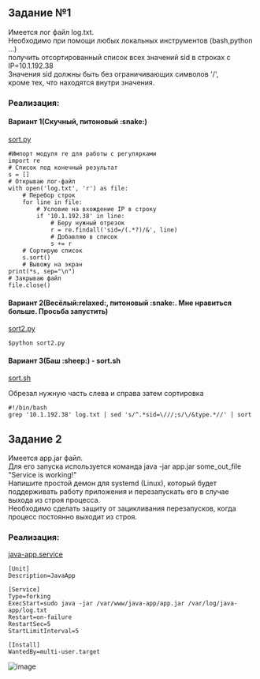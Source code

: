 <h2>Задание №1</h2>
Имеется лог файл log.txt.<br>
Необходимо при помощи любых локальных инструментов (bash,python ...) <br>
получить отсортированный список всех значений sid в строках с IP=10.1.192.38<br>
Значения sid должны быть без ограничивающих символов '/',<br>
кроме тех, что находятся внутри значения.<br>
<h3>Реализация:</h3>


<h4>Вариант 1(Скучный, питоновый :snake:)</h4>

[sort.py](https://github.com/Sullen-ui/deeplay-exam/blob/main/sort.py)

    #Импорт модуля re для работы с регулярками
    import re
    # Список под конечный результат
    s = []
    # Открываю лог-файл
    with open('log.txt', 'r') as file:
        # Перебор строк 
        for line in file:
            # Условие на вхождение IP в строку
            if '10.1.192.38' in line:
                # Беру нужный отрезок
                r = re.findall('sid=/(.*?)/&', line)
                # Добавляю в список
                s += r
        # Сортирую список      
        s.sort()
        # Вывожу на экран
    print(*s, sep="\n")
    # Закрываю файл
    file.close()

<h4>Вариант 2(Весёлый:relaxed:, питоновый :snake:. Мне нравиться больше. Просьба запустить)</h4>

[sort2.py](https://github.com/Sullen-ui/deeplay-exam/blob/main/sort2.py)
    
    $python sort2.py

<h4>Вариант 3(Баш :sheep:) - sort.sh</h4>

[sort.sh](https://github.com/Sullen-ui/deeplay-exam/blob/main/sort.sh)

Обрезал нужную часть слева и справа затем сортировка

    #!/bin/bash
    grep '10.1.192.38' log.txt | sed 's/^.*sid=\///;s/\/&type.*//' | sort


<h2>Задание 2</h2>
Имеется app.jar файл.<br>
Для его запуска используется команда java -jar app.jar some_out_file "Service is working!"<br>
Напишите простой демон для systemd (Linux), который будет поддерживать работу приложения и перезапускать его в случае<br>
выхода из строя процесса.<br>
Необходимо сделать защиту от зацикливания перезапусков, когда процесс постоянно выходит из строя.<br>

<h3>Реализация:</h3>

[java-app.service](https://github.com/Sullen-ui/deeplay-exam/blob/main/java-app.service)

    [Unit]
    Description=JavaApp

    [Service]
    Type=forking
    ExecStart=sudo java -jar /var/www/java-app/app.jar /var/log/java-app/log.txt
    Restart=on-failure
    RestartSec=5
    StartLimitInterval=5

    [Install]
    WantedBy=multi-user.target

![image](https://user-images.githubusercontent.com/82956250/172077163-4006646d-4fb3-4bda-b702-af6a8a08f9e3.png)




